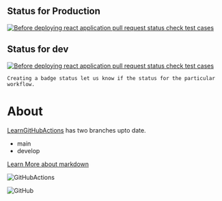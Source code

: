 ## Status for Production
[![Before deploying react application pull request status check test cases](https://github.com/codophilic/LearnGitHubActions/actions/workflows/DevelopPRandDeploy.yml/badge.svg?branch=main)](https://github.com/codophilic/LearnGitHubActions/actions/workflows/DevelopPRandDeploy.yml)

## Status for dev
[![Before deploying react application pull request status check test cases](https://github.com/codophilic/LearnGitHubActions/actions/workflows/DevelopPRandDeploy.yml/badge.svg?branch=develop)](https://github.com/codophilic/LearnGitHubActions/actions/workflows/DevelopPRandDeploy.yml) 

`Creating a badge status let us know if the status for the particular workflow.`

# About
[LearnGitHubActions](https://github.com/codophilic/LearnGitHubActions) has two branches upto date.
* main
* develop

[Learn More about markdown](https://www.interviewbit.com/markdown-cheat-sheet/)

![GitHubActions](https://www.google.com/search?q=github+actions+images&rlz=1C1CHWL_enIN1012IN1012&sxsrf=ALiCzsZ98K3V2nqQ81OXhYZnaeZQeH3A7g:1662877488730&source=lnms&tbm=isch&sa=X&ved=2ahUKEwjo9ZSwjYz6AhXPO3AKHRY3DFQQ_AUoAXoECAEQAw&biw=1366&bih=625&dpr=1#imgrc=VbHPXy5PZfzQXM)

![GitHub](https://www.google.com/search?q=github+actions+images+gif&tbm=isch&ved=2ahUKEwjtg4uyjYz6AhXRitgFHRu_BNcQ2-cCegQIABAA&oq=github+actions+images+gif&gs_lcp=CgNpbWcQAzoECCMQJzoECAAQHlC0EVjYFmDMF2gAcAB4AIABswGIAcYEkgEDMS40mAEAoAEBqgELZ3dzLXdpei1pbWfAAQE&sclient=img&ei=NH8dY-2ZLtGV4t4Pm_6SuA0&bih=625&biw=1366&rlz=1C1CHWL_enIN1012IN1012#imgrc=RT2Ge9VBTvZZ8M)

